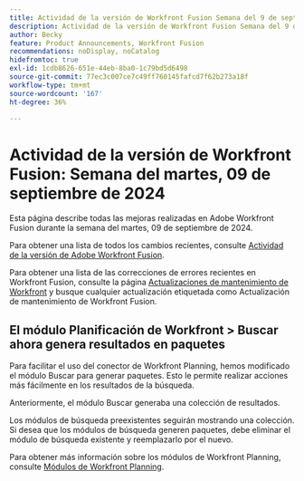 ```yaml
---
title: Actividad de la versión de Workfront Fusion Semana del 9 de septiembre de 2024
description: Actividad de la versión de Workfront Fusion Semana del 9 de septiembre de 2024
author: Becky
feature: Product Announcements, Workfront Fusion
recommendations: noDisplay, noCatalog
hidefromtoc: true
exl-id: 1cdb8626-651e-44eb-8ba0-1c79bd5d6498
source-git-commit: 77ec3c007ce7c49ff760145fafcd7f62b273a18f
workflow-type: tm+mt
source-wordcount: '167'
ht-degree: 36%

---
```


# Actividad de la versión de Workfront Fusion: Semana del martes, 09 de septiembre de 2024

Esta página describe todas las mejoras realizadas en Adobe Workfront Fusion durante la semana del martes, 09 de septiembre de 2024.

Para obtener una lista de todos los cambios recientes, consulte [Actividad de la versión de Adobe Workfront Fusion](/help/workfront-fusion/fusion-product-releases/fusion-release-activity.md).

Para obtener una lista de las correcciones de errores recientes en Workfront Fusion, consulte la página [Actualizaciones de mantenimiento de Workfront](https://experienceleague.adobe.com/docs/workfront-known-issues/releases/current-updates.html?lang=es) y busque cualquier actualización etiquetada como Actualización de mantenimiento de Workfront Fusion.

## El módulo Planificación de Workfront > Buscar ahora genera resultados en paquetes

Para facilitar el uso del conector de Workfront Planning, hemos modificado el módulo Buscar para generar paquetes. Esto le permite realizar acciones más fácilmente en los resultados de la búsqueda.

Anteriormente, el módulo Buscar generaba una colección de resultados.

Los módulos de búsqueda preexistentes seguirán mostrando una colección. Si desea que los módulos de búsqueda generen paquetes, debe eliminar el módulo de búsqueda existente y reemplazarlo por el nuevo.

Para obtener más información sobre los módulos de Workfront Planning, consulte [Módulos de Workfront Planning](/help/workfront-fusion/references/apps-and-modules/adobe-connectors/workfront-planning-modules.md).
